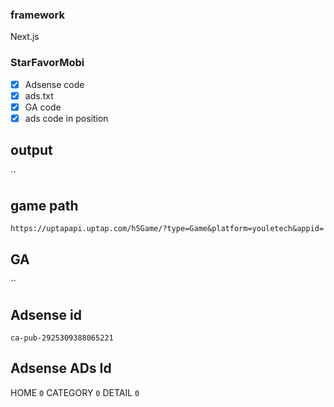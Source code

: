 ### framework

Next.js

### StarFavorMobi

- [x] Adsense code
- [x] ads.txt
- [x] GA code
- [x] ads code in position

## output

``

## game path

`https://uptapapi.uptap.com/h5Game/?type=Game&platform=youletech&appid=`

## GA

``

## Adsense id

`ca-pub-2925309388065221`

## Adsense ADs Id

HOME `0`
CATEGORY `0`
DETAIL `0`
